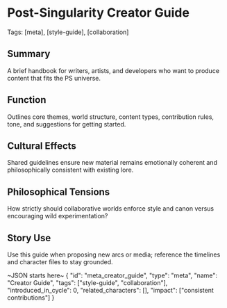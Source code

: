 # Post-Singularity Creator Guide
Tags: [meta], [style-guide], [collaboration]

## Summary
A brief handbook for writers, artists, and developers who want to produce content that fits the PS universe.

## Function
Outlines core themes, world structure, content types, contribution rules, tone, and suggestions for getting started.

## Cultural Effects
Shared guidelines ensure new material remains emotionally coherent and philosophically consistent with existing lore.

## Philosophical Tensions
How strictly should collaborative worlds enforce style and canon versus encouraging wild experimentation?

## Story Use
Use this guide when proposing new arcs or media; reference the timelines and character files to stay grounded.

~JSON starts here~
{
  "id": "meta_creator_guide",
  "type": "meta",
  "name": "Creator Guide",
  "tags": ["style-guide", "collaboration"],
  "introduced_in_cycle": 0,
  "related_characters": [],
  "impact": ["consistent contributions"]
}
